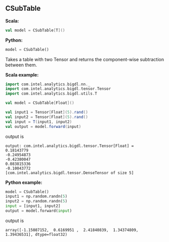 ## CSubTable ##

**Scala:**
```scala
val model = CSubTable[T]()
```
**Python:**
```python
model = CSubTable()
```

Takes a table with two Tensor and returns the component-wise subtraction between them.

**Scala example:**
```scala
import com.intel.analytics.bigdl.nn._
import com.intel.analytics.bigdl.tensor.Tensor
import com.intel.analytics.bigdl.utils.T

val model = CSubTable[Float]()

val input1 = Tensor[Float](5).rand()
val input2 = Tensor[Float](5).rand()
val input = T(input1, input2)
val output = model.forward(input)
```
output is
```
output: com.intel.analytics.bigdl.tensor.Tensor[Float] = 
0.18143779
-0.24954873
-0.42380047
0.083815336
-0.10043772
[com.intel.analytics.bigdl.tensor.DenseTensor of size 5]
```

**Python example:**
```python
model = CSubTable()
input1 = np.random.randn(5)
input2 = np.random.randn(5)
input = [input1, input2]
output = model.forward(input)
```
output is
```
array([-1.15087152,  0.6169951 ,  2.41840839,  1.34374809,  1.39436531], dtype=float32)
```
